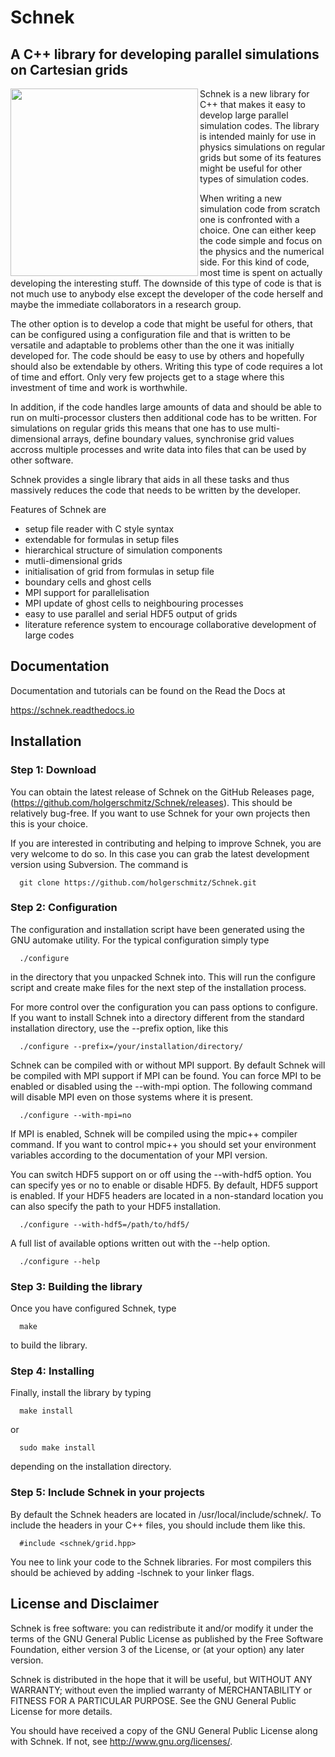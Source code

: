 # Schnek
## A C++ library for developing parallel simulations on Cartesian grids

<img align="left" src="http://www.notjustphysics.com/wp-content/uploads/2014/06/SchnekLogo.png" width="300">

Schnek is a new library for C++ that makes it easy to develop large parallel 
simulation codes. The library is intended mainly for use in physics simulations 
on regular grids but some of its features might be useful for other types of 
simulation codes.

When writing a new simulation code from scratch one is confronted with a choice. 
One can either keep the code simple and focus on the physics and the numerical 
side. For this kind of code, most time is spent on actually developing the 
interesting stuff. The downside of this type of code is that is not much use to 
anybody else except the developer of the code herself and maybe the immediate 
collaborators in a research group.

The other option is to develop a code that might be useful for others, that can 
be configured using a configuration file and that is written to be versatile and 
adaptable to problems other than the one it was initially developed for. The 
code should be easy to use by others and hopefully should also be extendable by 
others. Writing this type of code requires a lot of time and effort. Only very 
few projects get to a stage where this investment of time and work is 
worthwhile.

In addition, if the code handles large amounts of data and should be able to run 
on multi-processor clusters then additional code has to be written. For 
simulations on regular grids this means that one has to use multi-dimensional 
arrays, define boundary values, synchronise grid values accross multiple 
processes and write data into files that can be used by other software.

Schnek provides a single library that aids in all these tasks and thus massively 
reduces the code that needs to be written by the developer.

Features of Schnek are

- setup file reader with C style syntax
- extendable for formulas in setup files
- hierarchical structure of simulation components
- mutli-dimensional grids
- initialisation of grid from formulas in setup file
- boundary cells and ghost cells
- MPI support for parallelisation
- MPI update of ghost cells to neighbouring processes
- easy to use parallel and serial HDF5 output of grids
- literature reference system to encourage collaborative development of large 
  codes
  
## Documentation

Documentation and tutorials can be found on the Read the Docs at

  https://schnek.readthedocs.io

 
## Installation

### Step 1: Download

You can obtain the latest release of Schnek on the GitHub Releases page, (https://github.com/holgerschmitz/Schnek/releases). This should be relatively bug-free. If you want to use Schnek for your own projects then this is your choice.

If you are interested in contributing and helping to improve Schnek, you are very welcome to do so. In this case you can grab the latest development version using Subversion. The command is

```
  git clone https://github.com/holgerschmitz/Schnek.git
```

### Step 2: Configuration

The configuration and installation script have been generated using the GNU automake utility. For the typical configuration simply type

```
  ./configure
```
  
in the directory that you unpacked Schnek into. This will run the configure script and create make files for the next step of the installation process.

For more control over the configuration you can pass options to configure. If you want to install Schnek into a directory different from the standard installation directory, use the --prefix option, like this

```
  ./configure --prefix=/your/installation/directory/
```

Schnek can be compiled with or without MPI support. By default Schnek will be compiled with MPI support if MPI can be found. You can force MPI to be enabled or disabled using the --with-mpi option. The following command will disable MPI even on those systems where it is present.

```
  ./configure --with-mpi=no
```

If MPI is enabled, Schnek will be compiled using the mpic++ compiler command. If you want to control mpic++ you should set your environment variables according to the documentation of your MPI version.

You can switch HDF5 support on or off using the --with-hdf5 option. You can specify yes or no to enable or disable HDF5. By default, HDF5 support is enabled. If your HDF5 headers are located in a non-standard location you can also specify the path to your HDF5 installation.

```
  ./configure --with-hdf5=/path/to/hdf5/
```

A full list of available options written out with the --help option.

```
  ./configure --help
```

### Step 3: Building the library

Once you have configured Schnek, type

```
  make
```

to build the library.

### Step 4: Installing

Finally, install the library by typing

```
  make install
```

or

```
  sudo make install
```

depending on the installation directory.

### Step 5: Include Schnek in your projects

By default the Schnek headers are located in /usr/local/include/schnek/. To include the headers in your C++ files, you should include them like this.

```
  #include <schnek/grid.hpp>
```

You nee to link your code to the Schnek libraries. For most compilers this should be achieved by adding -lschnek to your linker flags.

## License and Disclaimer

Schnek is free software: you can redistribute it and/or modify
it under the terms of the GNU General Public License as published by
the Free Software Foundation, either version 3 of the License, or
(at your option) any later version.

Schnek is distributed in the hope that it will be useful,
but WITHOUT ANY WARRANTY; without even the implied warranty of
MERCHANTABILITY or FITNESS FOR A PARTICULAR PURPOSE.  See the
GNU General Public License for more details.

You should have received a copy of the GNU General Public License
along with Schnek.  If not, see <http://www.gnu.org/licenses/>.
